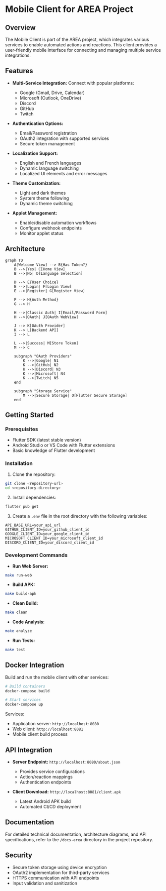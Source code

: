 # Mobile Client for AREA Project

## Overview

The Mobile Client is part of the AREA project, which integrates various services to enable automated actions and reactions. This client provides a user-friendly mobile interface for connecting and managing multiple service integrations.

## Features

- **Multi-Service Integration:** Connect with popular platforms:
  - Google (Gmail, Drive, Calendar)
  - Microsoft (Outlook, OneDrive)
  - Discord
  - GitHub
  - Twitch

- **Authentication Options:**
  - Email/Password registration
  - OAuth2 integration with supported services
  - Secure token management

- **Localization Support:**
  - English and French languages
  - Dynamic language switching
  - Localized UI elements and error messages

- **Theme Customization:**
  - Light and dark themes
  - System theme following
  - Dynamic theme switching

- **Applet Management:**
  - Enable/disable automation workflows
  - Configure webhook endpoints
  - Monitor applet status

## Architecture

```mermaid
graph TD
    A[Welcome View] --> B{Has Token?}
    B -->|Yes| C[Home View]
    B -->|No| D[Language Selection]
    
    D --> E{User Choice}
    E -->|Login| F[Login View]
    E -->|Register| G[Register View]
    
    F --> H{Auth Method}
    G --> H
    
    H -->|Classic Auth| I[Email/Password Form]
    H -->|OAuth| J[OAuth WebView]
    
    J --> K[OAuth Provider]
    K --> L[Backend API]
    I --> L
    
    L -->|Success| M[Store Token]
    M --> C
    
    subgraph "OAuth Providers"
        K -->|Google| N1
        K -->|GitHub| N2
        K -->|Discord| N3
        K -->|Microsoft| N4
        K -->|Twitch| N5
    end
    
    subgraph "Storage Service"
        M -->|Secure Storage| O[Flutter Secure Storage]
    end
```

## Getting Started

### Prerequisites

- Flutter SDK (latest stable version)
- Android Studio or VS Code with Flutter extensions
- Basic knowledge of Flutter development

### Installation

1. Clone the repository:
```bash
git clone <repository-url>
cd <repository-directory>
```

2. Install dependencies:
```bash
flutter pub get
```

3. Create a `.env` file in the root directory with the following variables:
```
API_BASE_URL=your_api_url
GITHUB_CLIENT_ID=your_github_client_id
GOOGLE_CLIENT_ID=your_google_client_id
MICROSOFT_CLIENT_ID=your_microsoft_client_id
DISCORD_CLIENT_ID=your_discord_client_id
```

### Development Commands

- **Run Web Server:**
```bash
make run-web
```

- **Build APK:**
```bash
make build-apk
```

- **Clean Build:**
```bash
make clean
```

- **Code Analysis:**
```bash
make analyze
```

- **Run Tests:**
```bash
make test
```

## Docker Integration

Build and run the mobile client with other services:

```bash
# Build containers
docker-compose build

# Start services
docker-compose up
```

Services:
- Application server: `http://localhost:8080`
- Web client: `http://localhost:8081`
- Mobile client build process

## API Integration

- **Server Endpoint:** `http://localhost:8080/about.json`
  - Provides service configurations
  - Action/reaction mappings
  - Authentication endpoints

- **Client Download:** `http://localhost:8081/client.apk`
  - Latest Android APK build
  - Automated CI/CD deployment

## Documentation

For detailed technical documentation, architecture diagrams, and API specifications, refer to the `/docs-area` directory in the project repository.

## Security

- Secure token storage using device encryption
- OAuth2 implementation for third-party services
- HTTPS communication with API endpoints
- Input validation and sanitization
